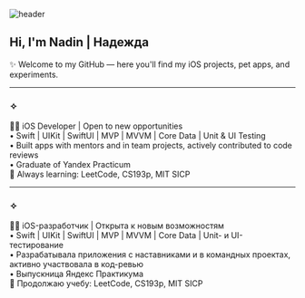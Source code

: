 ![header](https://capsule-render.vercel.app/api?type=waving&height=130&color=2ea44f&text=%20Code%20%20%20%20Create%20%20%20%20Care%20&section=header&reversal=false&textBg=false&fontSize=30&fontColor=FFFFFF&fontAlign=50&fontAlignY=27&animation=fadeIn&descAlign=60)
## Hi, I'm Nadin | Надежда
✨ Welcome to my GitHub — here you'll find my iOS projects, pet apps, and experiments.

---

### ✧
👩‍💻 iOS Developer | Open to new opportunities  
• Swift | UIKit | SwiftUI | MVP | MVVM | Core Data | Unit & UI Testing  
• Built apps with mentors and in team projects, actively contributed to code reviews  
• Graduate of Yandex Practicum    
🧩 Always learning: LeetCode, CS193p, MIT SICP  

---

### ✧
👩‍💻 iOS-разработчик | Открыта к новым возможностям  
• Swift | UIKit | SwiftUI | MVP | MVVM | Core Data | Unit- и UI- тестирование  
• Разрабатывала приложения с наставниками и в командных проектах, активно участвовала в код-ревью  
• Выпускница Яндекс Практикума    
🧩 Продолжаю учебу: LeetCode, CS193p, MIT SICP  
